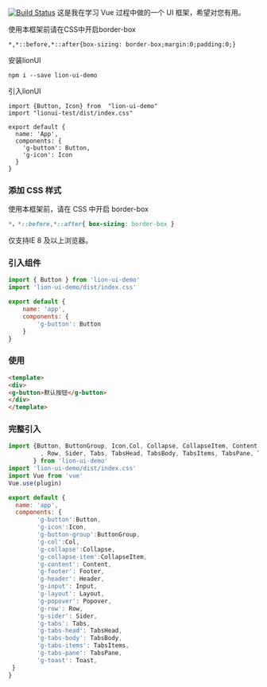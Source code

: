 [![Build Status](https://travis-ci.org/yaolh1995/LionUI.svg?branch=master)](https://travis-ci.org/yaolh1995/LionUI)
这是我在学习 Vue 过程中做的一个 UI 框架，希望对您有用。


使用本框架前请在CSS中开启border-box
```
*,*::before,*::after{box-sizing: border-box;margin:0;padding:0;}

```
安装lionUI
```
npm i --save lion-ui-demo
```

引入lionUI
```
import {Button, Icon} from  "lion-ui-demo"
import "lionui-test/dist/index.css"

export default {
  name: 'App',
  components: {
    'g-button': Button,
    'g-icon': Icon
  }
}
```

### 添加 CSS 样式 
使用本框架前，请在 CSS 中开启 border-box
``` CSS
*，*::before,*::after{ box-sizing: border-box }
```
仅支持IE 8 及以上浏览器。

### 引入组件

``` js
import { Button } from 'lion-ui-demo'
import 'lion-ui-demo/dist/index.css'

export default {
    name: 'app',
    components: {
        'g-button': Button
    }
}
```

### 使用

```HTML
<template>
<div>
<g-button>默认按钮</g-button>
</div>
</template>
```

### 完整引入
```js
import {Button, ButtonGroup, Icon,Col, Collapse, CollapseItem, Content, Footer, Header, Input, Layout, Popover
         , Row, Sider, Tabs, TabsHead, TabsBody, TabsItems, TabsPane, Toast,plugin
       } from 'lion-ui-demo'
import 'lion-ui-demo/dist/index.css'    
import Vue from 'vue'
Vue.use(plugin)

export default {
  name: 'app',
  components: {
        'g-button':Button,
        'g-icon':Icon,
        'g-button-group':ButtonGroup,
        'g-col':Col,
        'g-collapse':Collapse,
        'g-collapse-item':CollapseItem,
        'g-content': Content,
        'g-footer': Footer,
        'g-header': Header,
        'g-input': Input,
        'g-layout': Layout,
        'g-popover': Popover,
        'g-row': Row,
        'g-sider': Sider,
        'g-tabs': Tabs,
        'g-tabs-head': TabsHead,
        'g-tabs-body': TabsBody,
        'g-tabs-items': TabsItems,
        'g-tabs-pane': TabsPane,
        'g-toast': Toast,
 }
}
```


